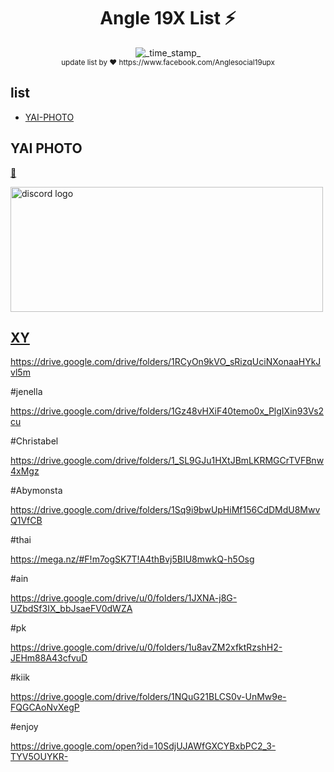 <h1 align="center">Angle 19X List ⚡</h1> 
<div align="center">
  <!-- Last Updated -->
    <img src="https://img.shields.io/badge/Updated-Mar 14, 2019-blue.svg?longCache=true&style=flat-square"
      alt="_time_stamp_" />
</div>
<div align="center">
  <sub> update list by ❤ https://www.facebook.com/Anglesocial19upx
</div>

## list

- [YAI-PHOTO](#yai-photo)


## YAI PHOTO
 [:open_file_folder:](https://mega.nz/#F!4Q8j2LIb!Gj9K2lDQ08EVlFGimkuhEQ!lQt0yDya) 

 <a href="https://mega.nz/#F!4Q8j2LIb!Gj9K2lDQ08EVlFGimkuhEQ!lQt0yDya">
  <img src="https://user-images.githubusercontent.com/48562464/54376456-b3bc5580-46b5-11e9-86e2-a8852cc3c692.png" alt="discord logo" width="500" height="200">




## XY

https://drive.google.com/drive/folders/1RCyOn9kVO_sRizqUciNXonaaHYkJvl5m

#jenella

https://drive.google.com/drive/folders/1Gz48vHXiF40temo0x_PlgIXin93Vs2cu

#Christabel

https://drive.google.com/drive/folders/1_SL9GJu1HXtJBmLKRMGCrTVFBnw4xMgz

#Abymonsta

https://drive.google.com/drive/folders/1Sq9i9bwUpHiMf156CdDMdU8MwvQ1VfCB

#thai

https://mega.nz/#F!m7ogSK7T!A4thBvj5BIU8mwkQ-h5Osg

#ain

https://drive.google.com/drive/u/0/folders/1JXNA-j8G-UZbdSf3IX_bbJsaeFV0dWZA

#pk

https://drive.google.com/drive/u/0/folders/1u8avZM2xfktRzshH2-JEHm88A43cfvuD

#kiik

https://drive.google.com/drive/folders/1NQuG21BLCS0v-UnMw9e-FQGCAoNvXegP

#enjoy

https://drive.google.com/open?id=10SdjUJAWfGXCYBxbPC2_3-TYV5OUYKR-

